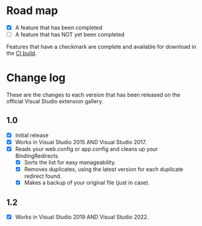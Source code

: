 # Road map

- [x] A feature that has been completed
- [ ] A feature that has NOT yet been completed

Features that have a checkmark are complete and available for
download in the
[CI build](http://vsixgallery.com/extension/3d111d8d-7d15-4c6e-8ca3-494426e539ff/).

# Change log

These are the changes to each version that has been released
on the official Visual Studio extension gallery.

## 1.0

- [x] Initial release
- [x] Works in Visual Studio 2015 AND Visual Studio 2017.
- [x] Reads your web.config or app.config and cleans up your BindingRedirects.
  - [x] Sorts the list for easy manageability.
  - [x] Removes duplicates, using the latest version for each duplicate redirect found.
  - [x] Makes a backup of your original file (just in case).

## 1.2

- [x] Works in Visual Studio 2019 AND Visual Studio 2022.